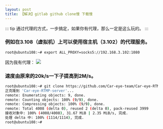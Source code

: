 ```yaml
---
layout: post
title: 【解决】gitlab github clone慢 下载慢
---
```


::: tip
通过代理的方式，一步搞定，如果你有代理，那么一定是这么玩的。
:::

### 例如在3.108（虚拟机）上可以使用宿主机（3.102）的代理服务。
```bash
root@ubuntu108:~# export ALL_PROXY=socks5://192.168.3.102:1080
```

因为我有代理：
![](/docs/images/2020-09-03-13-39-36.png)


### 速度由原来的20k/s一下子提高到2M/s。
```bash
root@ubuntu108:~# git clone https://github.com/Car-eye-team/Car-eye-RTMP-server.git
正克隆到 'Car-eye-RTMP-server'...
remote: Enumerating objects: 9, done.
remote: Counting objects: 100% (9/9), done.
remote: Compressing objects: 100% (9/9), done.
remote: Total 4008 (delta 0), reused 2 (delta 0), pack-reused 3999
接收对象中: 100% (4008/4008), 31.67 MiB | 2.35 MiB/s, 完成.
处理 delta 中: 100% (1114/1114), 完成.
root@ubuntu108:~#
```